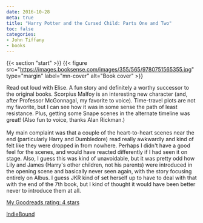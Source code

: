 ```yaml
---
date: 2016-10-28
meta: true
title: "Harry Potter and the Cursed Child: Parts One and Two"
toc: false
categories:
- John Tiffany
- books
---
```


{{< section "start" >}}
{{< figure src="https://images.booksense.com/images/355/565/9780751565355.jpg" type="margin" label="mn-cover" alt="Book cover" >}}

Read out loud with Elise. A fun story and definitely a worthy successor to the original books. Scorpius Malfoy is an interesting new character (and, after Professor McGonnagal, my favorite to voice). Time-travel plots are not my favorite, but I can see how it was in some sense the path of least resistance. Plus, getting some Snape scenes in the alternate timeline was great! (Also fun to voice, thanks Alan Rickman.)<br /><br />My main complaint was that a couple of the heart-to-heart scenes near the end (particularly Harry and Dumbledore) read really awkwardly and kind of felt like they were dropped in from nowhere. Perhaps I didn't have a good feel for the scenes, and would have reacted differently if I had seen it on stage. Also, I guess this was kind of unavoidable, but it was pretty odd how Lily and James (Harry's other children, not his parents) were introduced in the opening scene and basically never seen again, with the story focusing entirely on Albus. I guess JKR kind of set herself up to have to deal with that with the end of the 7th book, but I kind of thought it would have been better never to introduce them at all.

[My Goodreads rating: 4 stars](https://www.goodreads.com/review/show/1783942666)  

[IndieBound](https://www.indiebound.org/book/9780751565355)
